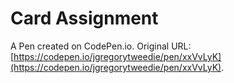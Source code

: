 # Card Assignment

A Pen created on CodePen.io. Original URL: [https://codepen.io/jgregorytweedie/pen/xxVvLyK](https://codepen.io/jgregorytweedie/pen/xxVvLyK).


